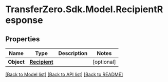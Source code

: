 
# TransferZero.Sdk.Model.RecipientResponse

## Properties

Name | Type | Description | Notes
------------ | ------------- | ------------- | -------------
**Object** | [**Recipient**](Recipient.md) |  | [optional] 

[[Back to Model list]](../README.md#documentation-for-models)
[[Back to API list]](../README.md#documentation-for-api-endpoints)
[[Back to README]](../README.md)

